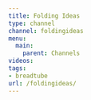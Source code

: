 ```yaml
---
title: Folding Ideas
type: channel
channel: foldingideas
menu:
  main:
    parent: Channels
videos:
tags:
- breadtube
url: /foldingideas/
---
```

